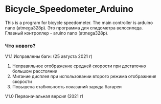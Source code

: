 # Bicycle_Speedometer_Arduino
This is a program for bicycle speedometer. The main controller is arduino nano (atmega328p).
Это программа для спидометра велосипеда. Главный контроллер - aruino nano (atmega328p).

### Что нового?
V1.1 Исправлены баги: (25 августа 2021 г)
1. Неправильное отображение средней скорости при достаточно большом расстоянии
2. Мигание дисплея при использовании второго режима отображнеия скорости
3. Повышена стабильность показаний заряда батареи

V1.0 Первоначальная версия (2021 г)
